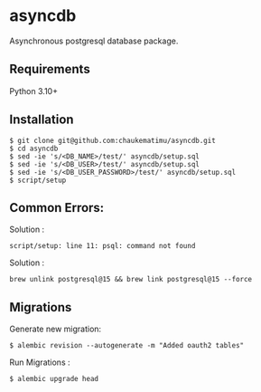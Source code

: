 # asyncdb

Asynchronous postgresql database package.

## Requirements

Python 3.10+

## Installation

```shell
$ git clone git@github.com:chaukematimu/asyncdb.git
$ cd asyncdb
$ sed -ie 's/<DB_NAME>/test/' asyncdb/setup.sql
$ sed -ie 's/<DB_USER>/test/' asyncdb/setup.sql
$ sed -ie 's/<DB_USER_PASSWORD>/test/' asyncdb/setup.sql
$ script/setup
```

## Common Errors:

Solution :

`script/setup: line 11: psql: command not found`

Solution :

```shell
brew unlink postgresql@15 && brew link postgresql@15 --force
```

## Migrations

Generate new migration:

```shell
$ alembic revision --autogenerate -m "Added oauth2 tables"
```

Run Migrations :

```shell
$ alembic upgrade head
```